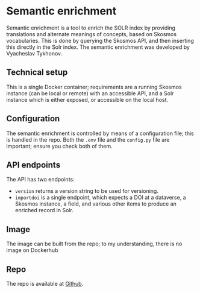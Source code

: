 # Semantic enrichment

Semantic enrichment is a tool to enrich the SOLR index by providing translations and alternate meanings of concepts, based on Skosmos vocabularies. This is done by querying the Skosmos API, and then inserting this directly in the Solr index. The semantic enrichment was developed by Vyacheslav Tykhonov.

## Technical setup

This is a single Docker container; requirements are a running Skosmos instance (can be local or remote) with an accessible API, and a Solr instance which is either exposed, or accessible on the local host.

## Configuration

The semantic enrichment is controlled by means of a configuration file; this is handled in the repo. Both the `.env` file and the `config.py` file are important; ensure you check both of them.

## API endpoints

The API has two endpoints:

- `version` returns a version string to be used for versioning.
- `importdoi` is a single endpoint, which expects a DOI at a dataverse, a Skosmos instance, a field, and various other items to produce an enriched record in Solr.

## Image

The image can be built from the repo; to my understanding, there is no image on Dockerhub

## Repo

The repo is available at [Github](https://github.com/Dans-labs/semantic-enrichment).
